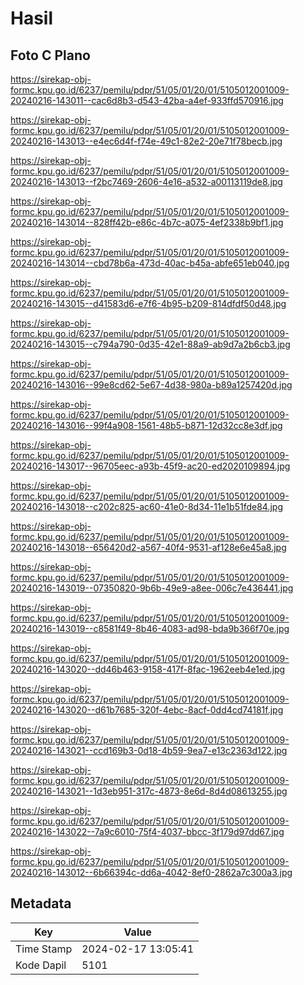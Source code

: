 # Hasil

## Foto C Plano

https://sirekap-obj-formc.kpu.go.id/6237/pemilu/pdpr/51/05/01/20/01/5105012001009-20240216-143011--cac6d8b3-d543-42ba-a4ef-933ffd570916.jpg

https://sirekap-obj-formc.kpu.go.id/6237/pemilu/pdpr/51/05/01/20/01/5105012001009-20240216-143013--e4ec6d4f-f74e-49c1-82e2-20e71f78becb.jpg

https://sirekap-obj-formc.kpu.go.id/6237/pemilu/pdpr/51/05/01/20/01/5105012001009-20240216-143013--f2bc7469-2606-4e16-a532-a00113119de8.jpg

https://sirekap-obj-formc.kpu.go.id/6237/pemilu/pdpr/51/05/01/20/01/5105012001009-20240216-143014--828ff42b-e86c-4b7c-a075-4ef2338b9bf1.jpg

https://sirekap-obj-formc.kpu.go.id/6237/pemilu/pdpr/51/05/01/20/01/5105012001009-20240216-143014--cbd78b6a-473d-40ac-b45a-abfe651eb040.jpg

https://sirekap-obj-formc.kpu.go.id/6237/pemilu/pdpr/51/05/01/20/01/5105012001009-20240216-143015--d41583d6-e7f6-4b95-b209-814dfdf50d48.jpg

https://sirekap-obj-formc.kpu.go.id/6237/pemilu/pdpr/51/05/01/20/01/5105012001009-20240216-143015--c794a790-0d35-42e1-88a9-ab9d7a2b6cb3.jpg

https://sirekap-obj-formc.kpu.go.id/6237/pemilu/pdpr/51/05/01/20/01/5105012001009-20240216-143016--99e8cd62-5e67-4d38-980a-b89a1257420d.jpg

https://sirekap-obj-formc.kpu.go.id/6237/pemilu/pdpr/51/05/01/20/01/5105012001009-20240216-143016--99f4a908-1561-48b5-b871-12d32cc8e3df.jpg

https://sirekap-obj-formc.kpu.go.id/6237/pemilu/pdpr/51/05/01/20/01/5105012001009-20240216-143017--96705eec-a93b-45f9-ac20-ed2020109894.jpg

https://sirekap-obj-formc.kpu.go.id/6237/pemilu/pdpr/51/05/01/20/01/5105012001009-20240216-143018--c202c825-ac60-41e0-8d34-11e1b51fde84.jpg

https://sirekap-obj-formc.kpu.go.id/6237/pemilu/pdpr/51/05/01/20/01/5105012001009-20240216-143018--656420d2-a567-40f4-9531-af128e6e45a8.jpg

https://sirekap-obj-formc.kpu.go.id/6237/pemilu/pdpr/51/05/01/20/01/5105012001009-20240216-143019--07350820-9b6b-49e9-a8ee-006c7e436441.jpg

https://sirekap-obj-formc.kpu.go.id/6237/pemilu/pdpr/51/05/01/20/01/5105012001009-20240216-143019--c8581f49-8b46-4083-ad98-bda9b366f70e.jpg

https://sirekap-obj-formc.kpu.go.id/6237/pemilu/pdpr/51/05/01/20/01/5105012001009-20240216-143020--dd46b463-9158-417f-8fac-1962eeb4e1ed.jpg

https://sirekap-obj-formc.kpu.go.id/6237/pemilu/pdpr/51/05/01/20/01/5105012001009-20240216-143020--d61b7685-320f-4ebc-8acf-0dd4cd74181f.jpg

https://sirekap-obj-formc.kpu.go.id/6237/pemilu/pdpr/51/05/01/20/01/5105012001009-20240216-143021--ccd169b3-0d18-4b59-9ea7-e13c2363d122.jpg

https://sirekap-obj-formc.kpu.go.id/6237/pemilu/pdpr/51/05/01/20/01/5105012001009-20240216-143021--1d3eb951-317c-4873-8e6d-8d4d08613255.jpg

https://sirekap-obj-formc.kpu.go.id/6237/pemilu/pdpr/51/05/01/20/01/5105012001009-20240216-143022--7a9c6010-75f4-4037-bbcc-3f179d97dd67.jpg

https://sirekap-obj-formc.kpu.go.id/6237/pemilu/pdpr/51/05/01/20/01/5105012001009-20240216-143012--6b66394c-dd6a-4042-8ef0-2862a7c300a3.jpg


## Metadata

| Key        | Value               |
| ---------- | ------------------- |
| Time Stamp | 2024-02-17 13:05:41 |
| Kode Dapil | 5101                |



